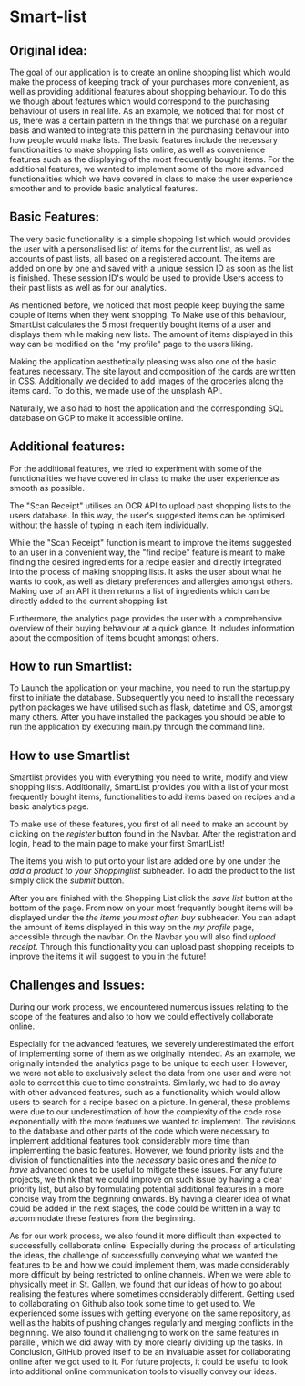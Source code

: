 # Smart-list
## Original idea:
The goal of our application is to create an online shopping list which would make the process of keeping track of your purchases more convenient, as well as providing additional features about shopping behaviour.
To do this we though about features which would correspond to the purchasing behaviour of users in real life. As an example, we noticed that for most of us, there was a certain pattern in the things that we purchase on a regular basis and wanted to integrate this pattern in the purchasing behaviour into how people would make lists.
The basic features include the necessary functionalities to make shopping lists online, as well as convenience features such as the displaying of the most frequently bought items.
For the additional features, we wanted to implement some of the more advanced functionalities which we have covered in class to make the user experience smoother and to provide basic analytical features.



## Basic Features:
The very basic functionality is a simple shopping list which would provides the user with a personalised list of items for the current list, as well as accounts of past lists, all based on a registered account. The items are added on one by one and saved with a unique session ID as soon as the list is finished. These session ID's would be used to provide Users access to their past lists as well as for our analytics.

As mentioned before, we noticed that most people keep buying the same couple of items when they went shopping. To Make use of this behaviour, SmartList calculates the 5 most frequently bought items of a user and displays them while making new lists. The amount of items displayed in this way can be modified on the "my profile" page to the users liking.

Making the application aesthetically pleasing was also one of the basic features necessary. The site layout and composition of the cards are written in CSS. Additionally we decided to add images of the groceries along the items card. To do this, we made use of the unsplash API.   

Naturally, we also had to host the application and the corresponding SQL database on  GCP to make it accessible online.   


## Additional features:
For the additional features, we tried to experiment with some of the functionalities we have covered in class to make the user experience as smooth as possible.

The "Scan Receipt" utilises an OCR API to upload past shopping lists to the users database. In this way, the user's suggested items can be optimised without the hassle of typing in each item individually.

While the "Scan Receipt" function is meant to improve the items suggested to an user in a convenient way, the "find recipe" feature is meant to make finding the desired ingredients for a recipe easier and directly integrated into the process of making shopping lists. It asks the user about what he wants to cook, as well as dietary preferences and allergies amongst others. Making use of an API it then returns a list of ingredients which can be directly added to the current shopping list.

Furthermore, the analytics page provides the user with a comprehensive overview of their buying behaviour at a quick glance. It includes information about the composition of items bought amongst others.

## How to run Smartlist:
To Launch the application on your machine, you need to run the startup.py first to initiate the database. Subsequently you need to install the necessary python packages we have utilised such as flask, datetime and OS, amongst many others. After you have installed the packages you should be able to run the application by executing main.py through the command line.  

## How to use Smartlist
Smartlist provides you with everything you need to write, modify and view shopping lists. Additionally, SmartList provides you with a list of your most frequently bought items, functionalities to add items based on recipes and a basic analytics page.

To make use of these features, you first of all need to make an account by clicking on the _register_ button found in the Navbar. After the registration and login, head to the main page to make your first SmartList!

The items you wish to put onto your list are added one by one under the _add a product to your Shoppinglist_ subheader. To add the product to the list simply click the _submit_ button.

After you are finished with the Shopping List click the _save list_ button at the bottom of the page. From now on your most frequently bought items will be displayed under the _the items you most often buy_ subheader. You can adapt the amount of items displayed in this way on the _my profile_ page, accessible through the navbar. On the Navbar you will also find _upload receipt_. Through this functionality you can upload past shopping receipts to improve the items it will suggest to you in the future!




## Challenges and Issues:
During our work process, we encountered numerous issues relating to the scope of the features and also to how we could effectively collaborate online.

Especially for the advanced features, we severely underestimated the effort of implementing some of them as we originally intended. As an example, we originally intended the analytics page to be unique to each user. However, we were not able to exclusively select the data from one user and were not able to correct this due to time constraints.
Similarly, we had to do away with other advanced features, such as a functionality which would allow users to search for a recipe based on a picture. In general, these problems were due to our underestimation of how the complexity of the code rose exponentially with the more features we wanted to implement. The revisions to the database and other parts of the code which were necessary to implement additional features took considerably more time than implementing the basic features.
However, we found priority lists and the division of functionalities into the _necessary_ basic ones and the _nice to have_ advanced ones to be useful to mitigate these issues.
For any future projects, we think that we could improve on such issue by having a clear priority list, but also by formulating potential additional features in a more concise way from the beginning onwards. By having a clearer idea of what could be added in the next stages, the code could be written in a way to accommodate these features from the beginning.  


As for our work process, we also found it more difficult than expected to successfully collaborate online. Especially during the process of articulating the ideas, the challenge of successfully conveying what we wanted the features to be and how we could implement them, was made considerably more difficult by being restricted to online channels. When we were able to physically meet in St. Gallen, we found that our ideas of how to go about realising the features where sometimes considerably different.
Getting used to collaborating on Github also took some time to get used to. We experienced some issues with getting everyone on the same repository, as well as the habits of pushing changes regularly and merging conflicts in the beginning. We also found it challenging to work on the same features in parallel, which we did away with by more clearly dividing up the tasks. In Conclusion, GitHub proved itself to be an invaluable asset for collaborating online after we got used to it.
For future projects, it could be useful to look into additional online communication tools to visually convey our ideas.
